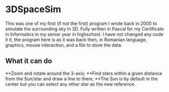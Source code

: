 # 3DSpaceSim
This was one of my first (if not the first) program I wrote back in 2000 to simulate the surrounding sky in 3D. Fully written in Pascal for my Certificate in Informatics in my senior year in highschool.
I have not changed any code it it, the program here is as it was back then, in Romanian language, graphics, mouse interaction, and a file to store the data.

## What it can do

**Zoom and rotate around the 3-axis;
**Find stars within a given distance from the Sun/star and draw a line to them;
**The Sun is by default in the center but you can select any other star as the new reference.
